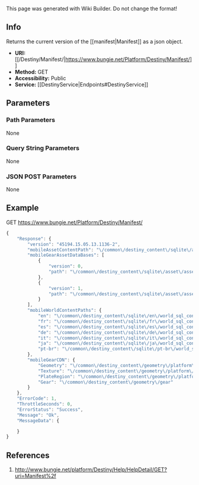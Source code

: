 <span class="wiki-builder">This page was generated with Wiki Builder. Do not change the format!</span>

## Info
Returns the current version of the [[manifest|Manifest]] as a json object.
* **URI:** [[/Destiny/Manifest/|https://www.bungie.net/Platform/Destiny/Manifest/]]
* **Method:** GET
* **Accessibility:** Public
* **Service:** [[DestinyService|Endpoints#DestinyService]]

## Parameters
### Path Parameters
None

### Query String Parameters
None

### JSON POST Parameters
None

## Example
GET https://www.bungie.net/Platform/Destiny/Manifest/
```javascript
{
    "Response": {
        "version": "45194.15.05.13.1136-2",
        "mobileAssetContentPath": "\/common\/destiny_content\/sqlite\/asset\/asset_sql_content_7c23eefeaa0003dbc141793135dae141.content",
        "mobileGearAssetDataBases": [
            {
                "version": 0,
                "path": "\/common\/destiny_content\/sqlite\/asset\/asset_sql_content_7c23eefeaa0003dbc141793135dae141.content"
            },
            {
                "version": 1,
                "path": "\/common\/destiny_content\/sqlite\/asset\/asset_sql_content_039b4a64b68a7ae75a1d349c301e494c.content"
            }
        ],
        "mobileWorldContentPaths": {
            "en": "\/common\/destiny_content\/sqlite\/en\/world_sql_content_bafce26a4daec6ba6932e93bb5bd200c.content",
            "fr": "\/common\/destiny_content\/sqlite\/fr\/world_sql_content_50895b556dfee93a1f3d5a3817c18b19.content",
            "es": "\/common\/destiny_content\/sqlite\/es\/world_sql_content_d016ba5a8d83b1526212bddaefbd96c6.content",
            "de": "\/common\/destiny_content\/sqlite\/de\/world_sql_content_52fbe64346a0110511a86238aec07310.content",
            "it": "\/common\/destiny_content\/sqlite\/it\/world_sql_content_bd613d541a690aa21896eb4ce761e42f.content",
            "ja": "\/common\/destiny_content\/sqlite\/ja\/world_sql_content_884749c1a137aa80b701fb175eb9620d.content",
            "pt-br": "\/common\/destiny_content\/sqlite\/pt-br\/world_sql_content_7a0cc97e802c88dee6a0ecff953194f2.content"
        },
        "mobileGearCDN": {
            "Geometry": "\/common\/destiny_content\/geometry\/platform\/mobile\/geometry",
            "Texture": "\/common\/destiny_content\/geometry\/platform\/mobile\/textures",
            "PlateRegion": "\/common\/destiny_content\/geometry\/platform\/mobile\/plated_textures",
            "Gear": "\/common\/destiny_content\/geometry\/gear"
        }
    },
    "ErrorCode": 1,
    "ThrottleSeconds": 0,
    "ErrorStatus": "Success",
    "Message": "Ok",
    "MessageData": {

    }
}
```

## References
1. http://www.bungie.net/platform/Destiny/Help/HelpDetail/GET?uri=Manifest%2f
